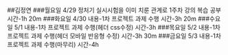 ##김정연
###월요일 4/29
정처기 실시시험을 이미 치룬 관계로 1주차 강의 복습
공부시간-1h 20m
###화요일 4/30
내용-1차 프로젝트 과제 수행
시간-3h 20m
###수요일 5/1
내용-1차 프로젝트 과제 수행(헤더 css수정)
시간-3h
###목요일 5/2
내용-1차 프로젝트 과제 수행(헤더 모바일 반응형 수정)
시간-3h 30m
###금요일 5/3
내용-1차 프로젝트 과제 수행(마무리)
시간-4h
